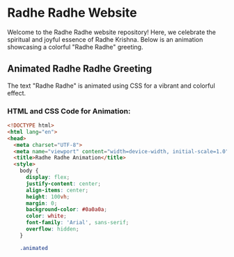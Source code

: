 # Radhe Radhe Website

Welcome to the Radhe Radhe website repository! Here, we celebrate the spiritual and joyful essence of Radhe Krishna. Below is an animation showcasing a colorful "Radhe Radhe" greeting.

## Animated Radhe Radhe Greeting

The text "Radhe Radhe" is animated using CSS for a vibrant and colorful effect.

### HTML and CSS Code for Animation:

```html
<!DOCTYPE html>
<html lang="en">
<head>
  <meta charset="UTF-8">
  <meta name="viewport" content="width=device-width, initial-scale=1.0">
  <title>Radhe Radhe Animation</title>
  <style>
    body {
      display: flex;
      justify-content: center;
      align-items: center;
      height: 100vh;
      margin: 0;
      background-color: #0a0a0a;
      color: white;
      font-family: 'Arial', sans-serif;
      overflow: hidden;
    }

    .animated
